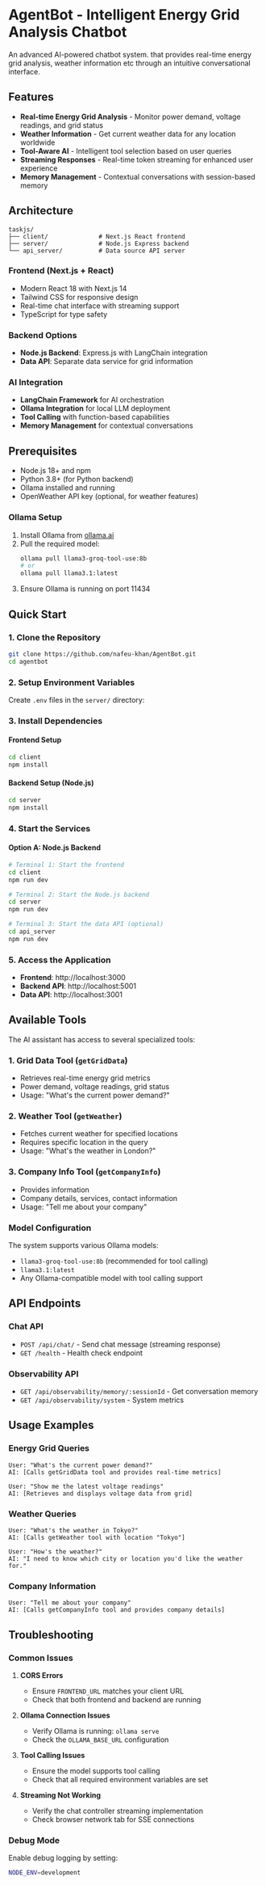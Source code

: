 # AgentBot - Intelligent Energy Grid Analysis Chatbot

An advanced AI-powered chatbot system. that provides real-time energy grid analysis, weather information etc through an intuitive conversational interface.

## Features

- **Real-time Energy Grid Analysis** - Monitor power demand, voltage readings, and grid status
- **Weather Information** - Get current weather data for any location worldwide
- **Tool-Aware AI** - Intelligent tool selection based on user queries
- **Streaming Responses** - Real-time token streaming for enhanced user experience
- **Memory Management** - Contextual conversations with session-based memory


##  Architecture

```
taskjs/
├── client/              # Next.js React frontend
├── server/              # Node.js Express backend
└── api_server/          # Data source API server
```

### Frontend (Next.js + React)
- Modern React 18 with Next.js 14
- Tailwind CSS for responsive design
- Real-time chat interface with streaming support
- TypeScript for type safety

### Backend Options
- **Node.js Backend**: Express.js with LangChain integration
- **Data API**: Separate data service for grid information

### AI Integration
- **LangChain Framework** for AI orchestration
- **Ollama Integration** for local LLM deployment
- **Tool Calling** with function-based capabilities
- **Memory Management** for contextual conversations

##  Prerequisites

- Node.js 18+ and npm
- Python 3.8+ (for Python backend)
- Ollama installed and running
- OpenWeather API key (optional, for weather features)

### Ollama Setup
1. Install Ollama from [ollama.ai](https://ollama.ai)
2. Pull the required model:
   ```bash
   ollama pull llama3-groq-tool-use:8b
   # or
   ollama pull llama3.1:latest
   ```
3. Ensure Ollama is running on port 11434

## Quick Start

### 1. Clone the Repository
```bash
git clone https://github.com/nafeu-khan/AgentBot.git
cd agentbot
```

### 2. Setup Environment Variables
Create `.env` files in the `server/` directory:

### 3. Install Dependencies

#### Frontend Setup
```bash
cd client
npm install
```

#### Backend Setup (Node.js)
```bash
cd server
npm install
```


### 4. Start the Services

#### Option A: Node.js Backend
```bash
# Terminal 1: Start the frontend
cd client
npm run dev

# Terminal 2: Start the Node.js backend
cd server
npm run dev

# Terminal 3: Start the data API (optional)
cd api_server
npm run dev
```


### 5. Access the Application
- **Frontend**: http://localhost:3000
- **Backend API**: http://localhost:5001
- **Data API**: http://localhost:3001

##  Available Tools

The AI assistant has access to several specialized tools:

### 1. Grid Data Tool (`getGridData`)
- Retrieves real-time energy grid metrics
- Power demand, voltage readings, grid status
- Usage: "What's the current power demand?"

### 2. Weather Tool (`getWeather`)
- Fetches current weather for specified locations
- Requires specific location in the query
- Usage: "What's the weather in London?"

### 3. Company Info Tool (`getCompanyInfo`)
- Provides information 
- Company details, services, contact information
- Usage: "Tell me about your company"

### Model Configuration

The system supports various Ollama models:
- `llama3-groq-tool-use:8b` (recommended for tool calling)
- `llama3.1:latest`
- Any Ollama-compatible model with tool calling support

##  API Endpoints

### Chat API
- `POST /api/chat/` - Send chat message (streaming response)
- `GET /health` - Health check endpoint

### Observability API
- `GET /api/observability/memory/:sessionId` - Get conversation memory
- `GET /api/observability/system` - System metrics

##  Usage Examples

### Energy Grid Queries
```
User: "What's the current power demand?"
AI: [Calls getGridData tool and provides real-time metrics]

User: "Show me the latest voltage readings"
AI: [Retrieves and displays voltage data from grid]
```

### Weather Queries
```
User: "What's the weather in Tokyo?"
AI: [Calls getWeather tool with location "Tokyo"]

User: "How's the weather?"
AI: "I need to know which city or location you'd like the weather for."
```

### Company Information
```
User: "Tell me about your company"
AI: [Calls getCompanyInfo tool and provides company details]
```

##  Troubleshooting

### Common Issues

1. **CORS Errors**
   - Ensure `FRONTEND_URL` matches your client URL
   - Check that both frontend and backend are running

2. **Ollama Connection Issues**
   - Verify Ollama is running: `ollama serve`
   - Check the `OLLAMA_BASE_URL` configuration

3. **Tool Calling Issues**
   - Ensure the model supports tool calling
   - Check that all required environment variables are set

4. **Streaming Not Working**
   - Verify the chat controller streaming implementation
   - Check browser network tab for SSE connections

### Debug Mode
Enable debug logging by setting:
```bash
NODE_ENV=development
```